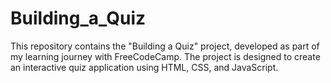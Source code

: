 # Building_a_Quiz
This repository contains the "Building a Quiz" project, developed as part of my learning journey with FreeCodeCamp. The project is designed to create an interactive quiz application using HTML, CSS, and JavaScript.
